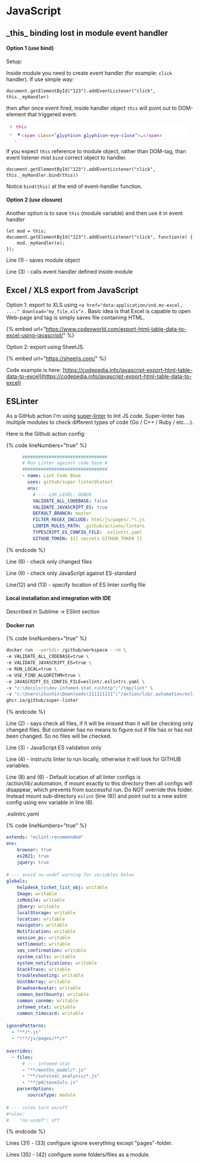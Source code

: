 # JavaScript

## \_this\_ binding lost in module event handler

#### Option 1 (use bind)

Setup:

Inside module you need to create event handler (for example: `click` handler). If use simple way:

```
document.getElementById("123").addEventListener("click", this._myHandler)
```

then after once event fired, inside handler object `this` will point out to DOM-element that triggered event.

![](<../.gitbook/assets/image (3).png>)

If you expect `this` reference to module object, rather than DOM-tag, than event listener mist `bind` correct object to handler.

```
document.getElementById("123").addEventListener("click", this._myHandler.bind(this))
```

Notice `bind(this)` at the end of event-handler function.

#### Option 2 (use closure)

Another option is to save `this` (module variable) and then use it in event handler

```
let mod = this; 
document.getElementById("123").addEventListener("click", function(e) {
	mod._myHandler(e);
});
```

Line (1) - saves module object

Line (3) - calls event handler defined inside module

## Excel / XLS export from JavaScript

Option 1: export to XLS using `<a href="data:application/vnd.ms-excel, ...." download="my_file.xls">` . Basic idea is that Excel is capable to open Web-page and tag is simply saves file containing HTML.&#x20;

{% embed url="https://www.codexworld.com/export-html-table-data-to-excel-using-javascript/" %}

Option 2: export using SheetJS.

{% embed url="https://sheetjs.com/" %}

Code example is here: [https://codepedia.info/javascript-export-html-table-data-to-excel](https://codepedia.info/javascript-export-html-table-data-to-excel)

## ESLinter

As a GitHub action I'm using [super-linter](https://github.com/github/super-linter) to lint JS code. Super-linter has multiple modules to check different types of code (Go / C++ / Ruby / etc....).

Here is the Github action config:

{% code lineNumbers="true" %}
```yaml
      ################################
      # Run Linter against code base #
      ################################
      - name: Lint Code Base
        uses: github/super-linter@latest
        env:
          # --- LOG_LEVEL: DEBUG
          VALIDATE_ALL_CODEBASE: false
          VALIDATE_JAVASCRIPT_ES: true
          DEFAULT_BRANCH: master
          FILTER_REGEX_INCLUDE: html/js/pages/.*\.js
          LINTER_RULES_PATH: .github/actions/linters
          TYPESCRIPT_ES_CONFIG_FILE: .eslintrc.yaml
          GITHUB_TOKEN: ${{ secrets.GITHUB_TOKEN }}
```
{% endcode %}

Line (8) - check only changed files

Line (9) - check only JavaScript against ES-standard

Line(12) and (13) - specify location of ES linter config file



#### Local installation and integration with IDE&#x20;

Described in Sublime -> ESlint section

#### Docker run

{% code lineNumbers="true" %}
```bash
docker run --workdir /github/workspace --rm \
-e VALIDATE_ALL_CODEBASE=true \
-e VALIDATE_JAVASCRIPT_ES=true \
-e RUN_LOCAL=true \
-e USE_FIND_ALGORITHM=true \
-e JAVASCRIPT_ES_CONFIG_FILE=eslint/.eslintrc.yaml \
-v "c:\docs\src\dev.infomed-stat.ru\http":"/tmp/lint" \
-v "c:\Users\ikuchin\Downloads\111111111":"/action/lib/.automation/eslint" \
ghcr.io/github/super-linter
```
{% endcode %}

Line (2) - says check all files, if it will be missed than it will be checking only changed files. But container has no means to figure out if file has or has not been changed. So no files will be checked.

Line (3)  - JavaScript ES validation only

Line (4) - instructs linter to run locally, otherwise it will look for GITHUB variables.

Line (8) and (6) - Default location of all linter configs is /action/lib/.automation, if mount exactly to this directory then all configs will disappear, which prevents from successful run. Do NOT override this folder. Instead mount sub-directory `eslint` (line (8)) and point out to a new eslint config using env variable in line (6).



.eslintrc.yaml

{% code lineNumbers="true" %}
```yaml
extends: "eslint:recommended"
env:
    browser: true
    es2021: true
    jquery: true

# --- avoid no-undef warning for variables below
globals:
    helpdesk_ticket_list_obj: writable
    Image: writable
    isMobile: writable
    jQuery: writable
    localStorage: writable
    location: writable
    navigator: writable
    Notification: writable
    session_pi: writable
    setTimeout: writable
    sms_confirmation: writable
    system_calls: writable
    system_notifications: writable
    StackTrace: writable
    troubleshooting: writable
    Uint8Array: writable
    DrawUserAvatar: writable
    common_bestbounty: writable
    common_connme: writable
    infomed_stat: writable
    common_timecard: writable

ignorePatterns: 
  - "**/*.js"
  - "!**/js/pages/**/*"

overrides:
  - files: 
      # --- infomed-stat
      - "**/months_model/*.js"
      - "**/survival_analysis/*.js"
      - "**/pd/save2xls.js"
    parserOptions:
        sourceType: module

# --- rules turn on/off
#rules:
#    "no-undef": off

```
{% endcode %}

Lines (31) - (33) configure ignore everything except "pages"-folder.&#x20;

Lines (35) - (42) configure some folders/files as a module.
